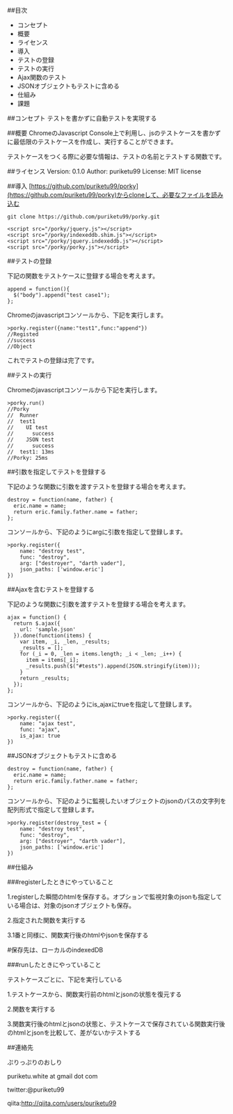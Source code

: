 ##目次
* コンセプト
* 概要
* ライセンス
* 導入
* テストの登録
* テストの実行
* Ajax関数のテスト
* JSONオブジェクトもテストに含める
* 仕組み
* 課題


##コンセプト
テストを書かずに自動テストを実現する

##概要
ChromeのJavascript Console上で利用し、jsのテストケースを書かずに最低限のテストケースを作成し、実行することができます。

テストケースをつくる際に必要な情報は、テストの名前とテストする関数です。

##ライセンス
Version: 0.1.0
Author: puriketu99
License: MIT license

##導入
[https://github.com/puriketu99/porky](https://github.com/puriketu99/porky)からcloneして、必要なファイルを読み込む

```sh:clone
git clone https://github.com/puriketu99/porky.git
```

```html:必要なjavascriptファイルを読み込む
<script src="/porky/jquery.js"></script>
<script src="/porky/indexeddb.shim.js"></script>
<script src="/porky/jquery.indexeddb.js"></script>
<script src="/porky/porky.js"></script>
```

##テストの登録

下記の関数をテストケースに登録する場合を考えます。

```coffeescript:テスト対象の関数
append = function(){
  $("body").append("test case1");
};
```

Chromeのjavascriptコンソールから、下記を実行します。

```javascript:console
>porky.register({name:"test1",func:"append"})
//Registed
//success
//Object
```

これでテストの登録は完了です。

##テストの実行

Chromeのjavascriptコンソールから下記を実行します。

```
>porky.run()
//Porky 
//  Runner
//  test1 
//    UI test 
//      success 
//    JSON test 
//      success 
//  test1: 13ms 
//Porky: 25ms 

```
##引数を指定してテストを登録する

下記のような関数に引数を渡すテストを登録する場合を考えます。

```javascript:args
destroy = function(name, father) {
  eric.name = name;
  return eric.family.father.name = father;
};
```

コンソールから、下記のようにargに引数を指定して登録します。

```javascript:args引渡し
>porky.register({
    name: "destroy test",
    func: "destroy",
    arg: ["destroyer", "darth vader"],
    json_paths: ['window.eric']
})
```

##Ajaxを含むテストを登録する

下記のような関数に引数を渡すテストを登録する場合を考えます。

```javascript:ajax
ajax = function() {
  return $.ajax({
    url: 'sample.json'
  }).done(function(items) {
    var item, _i, _len, _results;
    _results = [];
    for (_i = 0, _len = items.length; _i < _len; _i++) {
      item = items[_i];
      _results.push($("#tests").append(JSON.stringify(item)));
    }
    return _results;
  });
};
```

コンソールから、下記のようにis_ajaxにtrueを指定して登録します。

```javascript:args引渡し
>porky.register({
    name: "ajax test",
    func: "ajax",
    is_ajax: true
})
```
##JSONオブジェクトもテストに含める

```javascript:destroy
destroy = function(name, father) {
  eric.name = name;
  return eric.family.father.name = father;
};
```

コンソールから、下記のように監視したいオブジェクトのjsonのパスの文字列を配列形式で指定して登録します。

```javascript:監視オブジェクト指定
>porky.register(destroy_test = {
    name: "destroy test",
    func: "destroy",
    arg: ["destroyer", "darth vader"],
    json_paths: ['window.eric']
})
```

##仕組み

###registerしたときにやっていること

1.registerした瞬間のhtmlを保存する。オプションで監視対象のjsonも指定している場合は、対象のjsonオブジェクトも保存。

2.指定された関数を実行する

3.1番と同様に、関数実行後のhtmlやjsonを保存する

\#保存先は、ローカルのindexedDB

###runしたときにやっていること

テストケースごとに、下記を実行している

1.テストケースから、関数実行前のhtmlとjsonの状態を復元する

2.関数を実行する

3.関数実行後のhtmlとjsonの状態と、テストケースで保存されている関数実行後のhtmlとjsonを比較して、差がないかテストする

##連絡先

ぷりっぷりのおしり

puriketu.white at gmail dot com

twitter:@puriketu99

qiita:http://qiita.com/users/puriketu99



